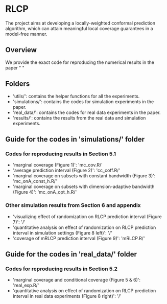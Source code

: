 # RLCP 
The project aims at developing a locally-weighted conformal prediction algorithm, which can attain meaningful local coverage guarantees in a model-free manner.

## Overview
We provide the exact code for reproducing the numerical results in the paper " "

## Folders
- 'utils/': contains the helper functions for all the experiments.
- 'simulations/': contains the codes for simulation experiments in the paper.
- 'real_data/': contains the codes for real data experiments in the paper.
- 'results/': contains the results from the real data and simulation experiments.

## Guide for the codes in 'simulations/' folder
### Codes for reproducing results in Section 5.1
- 'marginal coverage (Figure 1)': 'mc_cov.R/'
- 'average prediction interval (Figure 2)': 'cc_coff.R/'
- 'marginal coverage on subsets with constant bandwidth (Figure 3)': 'mc_onA_const_h.R/'
- 'marginal coverage on subsets with dimension-adaptive bandwidth (Figure 4)': 'mc_onA_opt_h.R/'

### Other simulation results from Section 6 and appendix
- 'visualizing effect of randomization on RLCP prediction interval (Figure 7)': '/'
- 'quantitative analysis on effect of randomization on RLCP prediction interval in simulation settings (Figure 8 left)': '/'
- 'coverage of mRLCP prediction interval (Figure 9)': 'mRLCP.R/'


## Guide for the codes in 'real_data/' folder
### Codes for reproducing results in Section 5.2
- 'marginal coverage and conditional coverage (Figure 5 & 6)': 'real_exp.R/'
- 'quantitative analysis on effect of randomization on RLCP prediction interval in real data experiments (Figure 8 right)': '/'